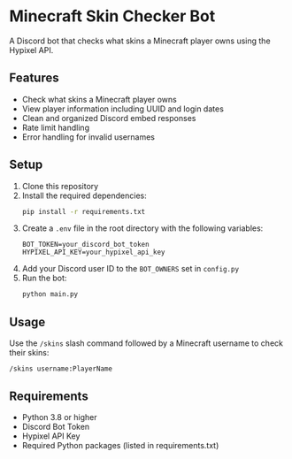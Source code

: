 # Minecraft Skin Checker Bot

A Discord bot that checks what skins a Minecraft player owns using the Hypixel API.

## Features

- Check what skins a Minecraft player owns
- View player information including UUID and login dates
- Clean and organized Discord embed responses
- Rate limit handling
- Error handling for invalid usernames

## Setup

1. Clone this repository
2. Install the required dependencies:
   ```bash
   pip install -r requirements.txt
   ```
3. Create a `.env` file in the root directory with the following variables:
   ```
   BOT_TOKEN=your_discord_bot_token
   HYPIXEL_API_KEY=your_hypixel_api_key
   ```
4. Add your Discord user ID to the `BOT_OWNERS` set in `config.py`
5. Run the bot:
   ```bash
   python main.py
   ```

## Usage

Use the `/skins` slash command followed by a Minecraft username to check their skins:
```
/skins username:PlayerName
```

## Requirements

- Python 3.8 or higher
- Discord Bot Token
- Hypixel API Key
- Required Python packages (listed in requirements.txt) 